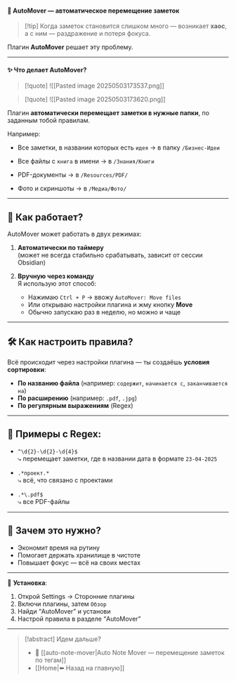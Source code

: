 #### 🔄 AutoMover — автоматическое перемещение заметок

>[!tip] Когда заметок становится слишком много — возникает **хаос**, а с ним — раздражение и потеря фокуса.  

Плагин **AutoMover** решает эту проблему.

---
#### ✨ Что делает AutoMover?

>[!quote] ![[Pasted image 20250503173537.png]]

>[!quote] ![[Pasted image 20250503173620.png]]

Плагин **автоматически перемещает заметки в нужные папки**, по заданным тобой правилам.

Например:

- Все заметки, в названии которых есть `идея` → в папку `/Бизнес-Идеи`
    
- Все файлы с `книга` в имени → в `/Знания/Книги`
    
- PDF-документы → в `/Resources/PDF/`
    
- Фото и скриншоты → в `/Медиа/Фото/`
    

---

## 🧩 Как работает?

AutoMover может работать в двух режимах:

1. **Автоматически по таймеру**  
    (может не всегда стабильно срабатывать, зависит от сессии Obsidian)
    
2. **Вручную через команду**  
    Я использую этот способ:
    
    - Нажимаю `Ctrl + P` → ввожу `AutoMover: Move files`
    - Или открываю настройки плагина и жму кнопку **Move**
    - Обычно запускаю раз в неделю, но можно и чаще

---

## 🛠 Как настроить правила?

Всё происходит через настройки плагина — ты создаёшь **условия сортировки**:

- **По названию файла** (например: `содержит`, `начинается с`, `заканчивается на`)
- **По расширению** (например: `.pdf`, `.jpg`)
- **По регулярным выражениям** (Regex)

---

## 🧠 Примеры с Regex:

- `^\d{2}-\d{2}-\d{4}$`  
    ⤷ перемещает заметки, где в названии дата в формате `23-04-2025`
    
- `.*проект.*`  
    ⤷ всё, что связано с проектами
    
- `.*\.pdf$`  
    ⤷ все PDF-файлы
    

---

## 🧪 Зачем это нужно?

- Экономит время на рутину
- Помогает держать хранилище в чистоте
- Повышает фокус — всё на своих местах

---

📌 **Установка**:

1. Открой Settings → Сторонние плагины
2. Включи плагины, затем `Обзор`
3. Найди “AutoMover” и установи
4. Настрой правила в разделе “AutoMover”

---
> [!abstract] Идем дальше?
> - 🧠 [[auto-note-mover|Auto Note Mover — перемещение заметок по тегам]]
> - [[Home|⬅️ Назад на главную]]